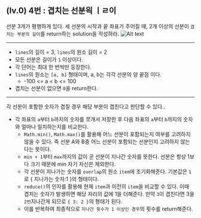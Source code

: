 ## (lv.0) 4번 : 겹치는 선분읙 ㅣㄹ이
선분 3개가 평행하게 있다. 세 선분의 시작과 끝 좌표가 주어질 때, 2개 이상의 선분이 `겹치는 부분의 길이`를 return하는 solution을 작성하라.
![Alt text](../../../../Desktop/line_2.png)

***

* `lines`의 길이 = 3, `lines`의 원소 길이 = 2
* 모든 선분은 길이가 `1` 이상이다.
* 각 단어는 최대 한 번씩만 등장한다.
* `lines`의 원소는 `[a, b]` 형태이며, a, b는 각각 선분의 양 끝점 이다.
    - -100 <= a < b <= 100
* 겹치는 선분이 없으면 `0`을 return한다.

***

각 선분이 포함한 숫자가 겹칠 경우 해당 부분이 겹친다고 판단할 수 있다..

* 각 좌표의 `a`부터 `b`까지의 숫자를 쪼개서 저장한 후 다음 좌표의 `a`부터 `b`까지의 숫자와 얼마나 일치하는지를 비교한다.
    - `Math.min()`, `Math.max()`를 활용해 어느 선분이 포함되는지 여부를 고려하지 않을 수 있다. 즉 선분 A와 B중 어느 선분이 포함되는 선분인지 고려하지 않는다는 뜻이다.
    - `min + 1`부터 `max`까지의 값이 곧 선분이 지나간 숫자를 뜻한다. 선분은 항상 1보다 크기 때문에 min 자기 자신은 제외한다.
    - 각 선분이 지나가는 숫자를 `overlap`의 원소 `item`에 초기화해준다. 기본값은 `1`로 { 지나가는 숫자:1 }의 형태이다.
    - `reduce()`의 인자를 활용해 현재 `item`과 이전의 `item`을 비교할 수 있다. 이때 겹치는 숫자가 발생하면 해당 자리의 값에 1을 더해준다. 만약 `3`이 겹친다면 3을 `2번`지나간게 되므로 `{ 3: 2 }`의 형태가 된다.
    - 이를 반복하여 최종적으로 `지나간 횟수가 1 이상인 경우`의 횟수를 return해준다.
